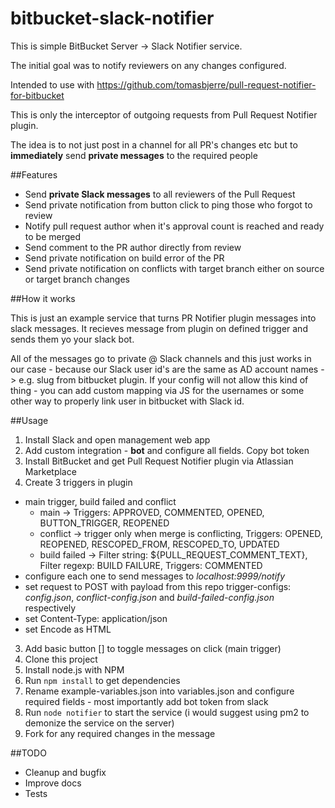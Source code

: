 # bitbucket-slack-notifier

This is simple BitBucket Server -> Slack Notifier service.

The initial goal was to notify reviewers on any changes configured.

Intended to use with https://github.com/tomasbjerre/pull-request-notifier-for-bitbucket

This is only the interceptor of outgoing requests from Pull Request Notifier plugin.

The idea is to not just post in a channel for all PR's changes etc but to **immediately** send **private messages** to the
required people

##Features
- Send **private Slack messages** to all reviewers of the Pull Request
- Send private notification from button click to ping those who forgot to review
- Notify pull request author when it's approval count is reached and ready to be merged
- Send comment to the PR author directly from review
- Send private notification on build error of the PR
- Send private notification on conflicts with target branch either on source or target branch changes

##How it works

This is just an example service that turns PR Notifier plugin messages into slack messages.
It recieves message from plugin on defined trigger and sends them yo your slack bot.

All of the messages go to private @ Slack channels and this just works in our case -
because our Slack user id's are the same as AD account names -> e.g. slug from bitbucket plugin.
If your config will not allow this kind of thing - you can add custom mapping via JS for the usernames
or some other way to properly link user in bitbucket with Slack id.

##Usage

1. Install Slack and open management web app
2. Add custom integration - **bot** and configure all fields. Copy bot token 
1. Install BitBucket and get Pull Request Notifier plugin via Atlassian Marketplace
2. Create 3 triggers in plugin
  * main trigger, build failed and conflict
    * main -> Triggers: APPROVED, COMMENTED, OPENED, BUTTON_TRIGGER, REOPENED    
    * conflict -> trigger only when merge is conflicting, Triggers: OPENED, REOPENED, RESCOPED_FROM, RESCOPED_TO, UPDATED
    * build failed -> Filter string: ${PULL_REQUEST_COMMENT_TEXT}, Filter regexp: BUILD FAILURE, Triggers: COMMENTED
  * configure each one to send messages to *localhost:9999/notify*
  * set request to POST with payload from this repo trigger-configs: *config.json*, *conflict-config.json* and *build-failed-config.json* respectively
  * set Content-Type: application/json
  * set Encode as HTML
3. Add basic button [] to toggle messages on click (main trigger)
4. Clone this project
5. Install node.js with NPM
6. Run `npm install` to get dependencies
6. Rename example-variables.json into variables.json and configure required fields - most importantly add bot token from slack
8. Run `node notifier` to start the service (i would suggest using pm2 to demonize the service on the server)
9. Fork for any required changes in the message

##TODO
  - Cleanup and bugfix
  - Improve docs
  - Tests
